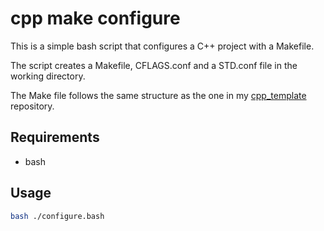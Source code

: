 # cpp make configure 
This is a simple bash script that configures a C++ project with a Makefile.

The script creates a Makefile, CFLAGS.conf and a STD.conf file in the working directory.

The Make file follows the same structure as the one in my [cpp_template](https://www.github.com/awesomelewis/cpp_template) repository.

## Requirements
- bash

## Usage
```bash
bash ./configure.bash
```
